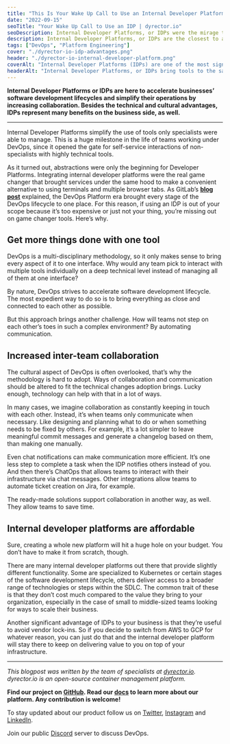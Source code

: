 ```yaml
---
title: "This Is Your Wake Up Call to Use an Internal Developer Platform"
date: "2022-09-15"
seoTitle: "Your Wake Up Call to Use an IDP | dyrector.io"
seoDescription: Internal Developer Platforms, or IDPs were the mirage to small to middle sized teams for years. That era is behind us. See how you'll benefit from using one.
description: Internal Developer Platforms, or IDPs are the closest to a cheat code when it comes to DevOps. They bring tools and processes together to save you tons of time and headache. If you don't use one, you're missing out.
tags: ["DevOps", "Platform Engineering"]
cover: "./dyrector-io-idp-advantages.png"
header: "./dyrector-io-internal-developer-platform.png"
coverAlt: "Internal Developer Platforms (IDPs) are one of the most significant enablers of scalability for small to middle-sized teams."
headerAlt: "Internal Developer Platforms, or IDPs bring tools to the same place, so your teams need to check just one platform instead of multiple tools."
---
```


**Internal Developer Platforms or IDPs are here to accelerate businesses’ software development lifecycles and simplify their operations by increasing collaboration. Besides the technical and cultural advantages, IDPs represent many benefits on the business side, as well.**

---

Internal Developer Platforms simplify the use of tools only specialists were able to manage. This is a huge milestone in the life of teams working under DevOps, since it opened the gate for self-service interactions of non-specialists with highly technical tools.

As it turned out, abstractions were only the beginning for Developer Platforms. Integrating internal developer platforms were the real game changer that brought services under the same hood to make a convenient alternative to using terminals and multiple browser tabs. As GitLab’s **[blog post](https://about.gitlab.com/blog/2021/08/03/welcome-to-the-devops-platform-era/)** explained, the DevOps Platform era brought every stage of the DevOps lifecycle to one place. For this reason, if using an IDP is out of your scope because it’s too expensive or just not your thing, you’re missing out on game changer tools. Here’s why.

## Get more things done with one tool

DevOps is a multi-disciplinary methodology, so it only makes sense to bring every aspect of it to one interface. Why would any team pick to interact with multiple tools individually on a deep technical level instead of managing all of them at one interface?

By nature, DevOps strives to accelerate software development lifecycle. The most expedient way to do so is to bring everything as close and connected to each other as possible.

But this approach brings another challenge. How will teams not step on each other’s toes in such a complex environment? By automating communication.

## Increased inter-team collaboration

The cultural aspect of DevOps is often overlooked, that’s why the methodology is hard to adopt. Ways of collaboration and communication should be altered to fit the technical changes adoption brings. Lucky enough, technology can help with that in a lot of ways.

In many cases, we imagine collaboration as constantly keeping in touch with each other. Instead, it’s when teams only communicate when necessary. Like designing and planning what to do or when something needs to be fixed by others. For example, it’s a lot simpler to leave meaningful commit messages and generate a changelog based on them, than making one manually.

Even chat notifications can make communication more efficient. It’s one less step to complete a task when the IDP notifies others instead of you. And then there’s ChatOps that allows teams to interact with their infrastructure via chat messages. Other integrations allow teams to automate ticket creation on Jira, for example.

The ready-made solutions support collaboration in another way, as well. They allow teams to save time.

## Internal developer platforms are affordable

Sure, creating a whole new platform will hit a huge hole on your budget. You don’t have to make it from scratch, though.

There are many internal developer platforms out there that provide slightly different functionality. Some are specialized to Kubernetes or certain stages of the software development lifecycle, others deliver access to a broader range of technologies or steps within the SDLC. The common trait of these is that they don’t cost much compared to the value they bring to your organization, especially in the case of small to middle-sized teams looking for ways to scale their business.

Another significant advantage of IDPs to your business is that they’re useful to avoid vendor lock-ins. So if you decide to switch from AWS to GCP for whatever reason, you can just do that and the internal developer platform will stay there to keep on delivering value to you on top of your infrastructure.

---

_This blogpost was written by the team of specialists at [dyrector.io](https://dyrector.io). dyrector.io is an open-source container management platform._

**Find our project on [GitHub](https://github.com/dyrector-io/dyrectorio/). Read our [docs](https://docs.dyrector.io/) to learn more about our platform. Any contribution is welcome!**

To stay updated about our product follow us on [Twitter](https://twitter.com/dyrectorio), [Instagram](https://www.instagram.com/dyrectorio/) and [LinkedIn](https://www.linkedin.com/company/dyrectorio/).

Join our public [Discord](https://discord.gg/hMyT9cbYFD) server to discuss DevOps.